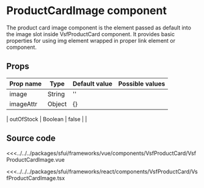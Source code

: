 # ProductCardImage component

The product card image component is the element passed as default into the image slot inside VsfProductCard component. It provides basic properties for using img element wrapped in proper link element or component.   

## Props


| Prop name    | Type     | Default value | Possible values                        |
| ------------ | -------- | ------------- | -------------------------------------- |
| image         | String   | ''            |                                        |
| imageAttr           | Object   | {}            |                                        |

| outOfStock    | Boolean   | false           |                                        |


## Source code

<!-- vue -->
<<<../../../packages/sfui/frameworks/vue/components/VsfProductCard/VsfProductCardImage.vue
<!-- end vue -->
<!-- react -->
<<<../../../packages/sfui/frameworks/react/components/VsfProductCard/VsfProductCardImage.tsx
<!-- end react -->